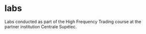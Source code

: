 # labs

Labs conducted as part of the High Frequency Trading course at the partner institution Centrale Supélec.
